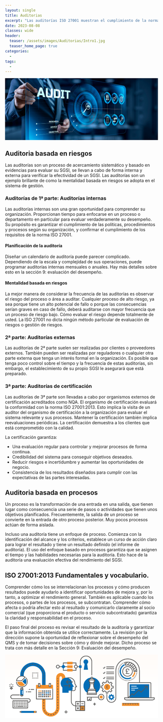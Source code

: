 ```yaml
---
layout: single
title: Auditorias
excerpt: "Las auditorías ISO 27001 muestran el cumplimiento de la norma por parte de una organización, así como un compromiso con las buenas prácticas en materia de seguridad de la información."
date: 2023-08-08
classes: wide
header:
  teaser: /assets/images/Auditorias/Intro1.jpg
  teaser_home_page: true
categories:
  - 
tags:
  - 
---
```


![](/assets/images/Auditorias/Intro2.jpg)

## Auditoria basada en riesgos

Las auditorías son un proceso de acercamiento sistemático y basado en evidencias para evaluar su SGSI, se llevan a cabo de forma interna y externa para verificar la efectividad de un SGSI. Las auditorías son un ejemplo brillante de como la mentalidad basada en riesgos se adopta en el sistema de gestión.

### Auditorías de 1ª parte: Auditorías internas

Las auditorías internas son una gran oportunidad para comprender su organización. Proporcionan tiempo para enfocarse en un proceso o departamento en particular para evaluar verdaderamente su desempeño. Su propósito es garantizar el cumplimiento de las políticas, procedimientos y procesos según su organización, y confirmar el cumplimiento de los requisitos de la norma ISO 27001.

#### Planificación de la auditoría

Diseñar un calendario de auditoría puede parecer complicado. Dependiendo de la escala y complejidad de sus operaciones, puede programar auditorías internas mensuales o anuales. Hay más detalles sobre esto en la sección 9: evaluación del desempeño.

#### Mentalidad basada en riesgos

La mejor manera de considerar la frecuencia de las auditorías es observar el riesgo del proceso o área a auditar. Cualquier proceso de alto riesgo, ya sea porque tiene un alto potencial de fallo o porque las consecuencias serían graves en caso de fallo, deberá auditarse con mayor frecuencia que un proceso de riesgo bajo. Cómo evaluar el riesgo depende totalmente de usted. La ISO 27001 no dicta ningún método particular de evaluación de riesgos o gestión de riesgos.

### 2ª parte: Auditorías externas

Las auditorías de 2ª parte suelen ser realizadas por clientes o proveedores externos. También pueden ser realizadas por reguladores o cualquier otra parte externa que tenga un interés formal en la organización.
Es posible que tenga poco control sobre el tiempo y la frecuencia de estas auditorías, sin embargo, el
establecimiento de su propio SGSI le asegurará que está preparado.

### 3ª parte: Auditorías de certificación

Las auditorías de 3ª parte son llevadas a cabo por organismos externos de certificación acreditados como NQA. El organismo de certificación evaluará la conformidad con la norma ISO 27001:2013. Esto implica la visita de un auditor del organismo de certificación a la organización para evaluar el sistema relevante y sus procesos. Mantener la certificación también implica reevaluaciones periódicas. La certificación demuestra a los clientes que está comprometido con la calidad.

La certificación garantiza:

* Una evaluación regular para controlar y mejorar procesos de forma continua.
* Credibilidad del sistema para conseguir objetivos deseados.
* Reducir riesgos e incertidumbre y aumentar las oportunidades de negocio.
* Consistencia de los resultados diseñados para cumplir con las expectativas de las partes interesadas.

## Auditoria basada en procesos

Un proceso es la transformación de una entrada en una salida, que tienen lugar como consecuencia una serie de pasos o actividades que tienen unos objetivos planificados. Frecuentemente, la salida de un proceso se convierte en la entrada de otro proceso posterior. Muy pocos procesos actúan de forma aislada.

Incluso una auditoría tiene un enfoque de proceso. Comienza con la identificación del alcance y los criterios, establece un curso de acción claro para lograr el resultado y tiene un resultado definido (el informe de auditoría). El uso del enfoque basado en procesos garantiza que se asignen el tiempo y las habilidades necesarias para la auditoría. Esto hace de la auditoría una evaluación efectiva del rendimiento del SGSI.

## ISO 27001:2013 Fundamentales y vocabulario.

Comprender cómo los se interrelacionan los procesos y cómo producen resultados puede ayudarlo a identificar oportunidades de mejora y, por lo tanto, a optimizar el rendimiento general. También es aplicable cuando los procesos, o partes de los procesos, se subcontratan. Comprender cómo afecta o podría afectar esto al resultado y comunicarlo claramente al socio comercial (que proporciona el producto o servicio subcontratado) garantiza la claridad y responsabilidad en el proceso.

El paso final del proceso es revisar el resultado de la auditoría y garantizar que la información obtenida se utilice correctamente. La revisión por la dirección supone la oportunidad de reflexionar sobre el desempeño del QMS y de tomar decisiones sobre cómo y dónde mejorar. Dicho proceso se trata con más detalle en la Sección 9: Evaluación del desempeño.

<center>
    <img src='./../assets/images/Auditorias/Proceso.png'>
</center>

